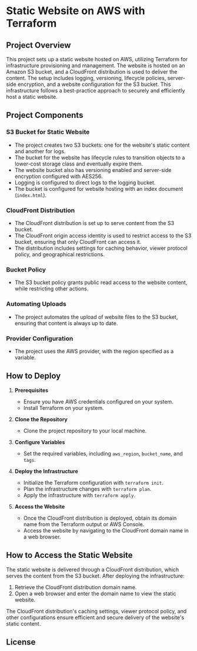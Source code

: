 # Static Website on AWS with Terraform

## Project Overview

This project sets up a static website hosted on AWS, utilizing Terraform for infrastructure provisioning and management. The website is hosted on an Amazon S3 bucket, and a CloudFront distribution is used to deliver the content. The setup includes logging, versioning, lifecycle policies, server-side encryption, and a website configuration for the S3 bucket. This infrastructure follows a best-practice approach to securely and efficiently host a static website.

## Project Components

### S3 Bucket for Static Website
   - The project creates two S3 buckets: one for the website's static content and another for logs.
   - The bucket for the website has lifecycle rules to transition objects to a lower-cost storage class and eventually expire them.
   - The website bucket also has versioning enabled and server-side encryption configured with AES256.
   - Logging is configured to direct logs to the logging bucket.
   - The bucket is configured for website hosting with an index document (`index.html`).

### CloudFront Distribution
   - The CloudFront distribution is set up to serve content from the S3 bucket.
   - The CloudFront origin access identity is used to restrict access to the S3 bucket, ensuring that only CloudFront can access it.
   - The distribution includes settings for caching behavior, viewer protocol policy, and geographical restrictions.

### Bucket Policy
   - The S3 bucket policy grants public read access to the website content, while restricting other actions.

### Automating Uploads
   - The project automates the upload of website files to the S3 bucket, ensuring that content is always up to date.

### Provider Configuration
   - The project uses the AWS provider, with the region specified as a variable.

## How to Deploy

1. **Prerequisites**
   - Ensure you have AWS credentials configured on your system.
   - Install Terraform on your system.

2. **Clone the Repository**
   - Clone the project repository to your local machine.

3. **Configure Variables**
   - Set the required variables, including `aws_region`, `bucket_name`, and `tags`.

4. **Deploy the Infrastructure**
   - Initialize the Terraform configuration with `terraform init`.
   - Plan the infrastructure changes with `terraform plan`.
   - Apply the infrastructure with `terraform apply`.

5. **Access the Website**
   - Once the CloudFront distribution is deployed, obtain its domain name from the Terraform output or AWS Console.
   - Access the website by navigating to the CloudFront domain name in a web browser.

## How to Access the Static Website

The static website is delivered through a CloudFront distribution, which serves the content from the S3 bucket. After deploying the infrastructure:

1. Retrieve the CloudFront distribution domain name.
2. Open a web browser and enter the domain name to view the static website.

The CloudFront distribution's caching settings, viewer protocol policy, and other configurations ensure efficient and secure delivery of the website's static content.

## License


